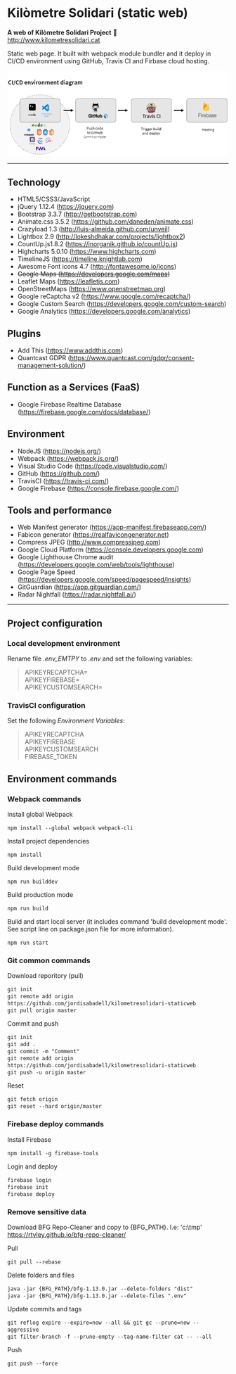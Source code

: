 # Kilòmetre Solidari (static web)

**A web of Kilòmetre Solidari Project** :rocket:  
http://www.kilometresolidari.cat

Static web page. It built with webpack module bundler and it deploy in CI/CD environment using GitHub, Travis CI and Firbase cloud hosting.
  

![Image description](doc/cicd_environment_diagram.png)

---
 
## Technology

- HTML5/CSS3/JavaScript
- jQuery 1.12.4 (https://jquery.com)
- Bootstrap 3.3.7 (http://getbootstrap.com)
- Animate.css 3.5.2 (https://github.com/daneden/animate.css)
- Crazyload 1.3 (http://luis-almeida.github.com/unveil)
- Lightbox 2.9 (http://lokeshdhakar.com/projects/lightbox2)
- CountUp.js1.8.2 (https://inorganik.github.io/countUp.js)
- Highcharts 5.0.10 (https://www.highcharts.com)
- TimelineJS (https://timeline.knightlab.com)
- Awesome Font icons 4.7 (http://fontawesome.io/icons)
- ~~Google Maps (https://developers.google.com/maps)~~
- Leaflet Maps (https://leafletjs.com)
- OpenStreetMaps (https://www.openstreetmap.org)
- Google reCaptcha v2 (https://www.google.com/recaptcha/)
- Google Custom Search (https://developers.google.com/custom-search)
- Google Analytics (https://developers.google.com/analytics)

## Plugins
- Add This (https://www.addthis.com)
- Quantcast GDPR (https://www.quantcast.com/gdpr/consent-management-solution/)

## Function as a Services (FaaS)
- Google Firebase Realtime Database (https://firebase.google.com/docs/database/)

## Environment 
- NodeJS (https://nodejs.org/)
- Webpack (https://webpack.js.org/)
- Visual Studio Code (https://code.visualstudio.com/)
- GitHub (https://github.com/)
- TravisCI (https://travis-ci.com/)
- Google Firebase (https://console.firebase.google.com/)

## Tools and performance
- Web Manifest generator (https://app-manifest.firebaseapp.com/)
- Fabicon generator (https://realfavicongenerator.net)
- Compress JPEG (http://www.compressjpeg.com)
- Google Cloud Platform (https://console.developers.google.com)
- Google Lighthouse Chrome audit (https://developers.google.com/web/tools/lighthouse)
- Google Page Speed (https://developers.google.com/speed/pagespeed/insights)
- GitGuardian (https://app.gitguardian.com/)
- Radar Nightfall (https://radar.nightfall.ai/)

---
## Project configuration

### Local development environment
Rename file *.env_EMTPY* to *.env* and set the following variables:
> APIKEYRECAPTCHA=  
> APIKEYFIREBASE=  
> APIKEYCUSTOMSEARCH=

### TravisCI configuration
Set the following *Environment Variables*:
> APIKEYRECAPTCHA  
> APIKEYFIREBASE  
> APIKEYCUSTOMSEARCH  
> FIREBASE_TOKEN

## Environment commands

### Webpack commands

Install global Webpack
```
npm install --global webpack webpack-cli
```
Install project dependencies
```
npm install
```
Build development mode
```
npm run builddev
```
Build production mode
```
npm run build
```
Build and start local server (it includes command 'build development mode'. See script line on package.json file for more information).
```
npm run start
```

### Git common commands
Download reporitory (pull)
```
git init
git remote add origin https://github.com/jordisabadell/kilometresolidari-staticweb
git pull origin master
```
Commit and push
```
git init
git add .
git commit -m "Comment"
git remote add origin https://github.com/jordisabadell/kilometresolidari-staticweb
git push -u origin master
```
Reset
```
git fetch origin
git reset --hard origin/master
```

### Firebase deploy commands
Install Firebase
```
npm install -g firebase-tools
```
Login and deploy
```
firebase login
firebase init
firebase deploy
```

### Remove sensitive data

Download BFG Repo-Cleaner and copy to {BFG_PATH}. I.e: 'c:\tmp'
https://rtyley.github.io/bfg-repo-cleaner/

Pull
```
git pull --rebase
```

Delete folders and files
```
java -jar {BFG_PATH}/bfg-1.13.0.jar --delete-folders "dist"
java -jar {BFG_PATH}/bfg-1.13.0.jar --delete-files ".env"
```

Update commits and tags
```
git reflog expire --expire=now --all && git gc --prune=now --aggressive
git filter-branch -f --prune-empty --tag-name-filter cat -- --all
```

Push
```
git push --force
```